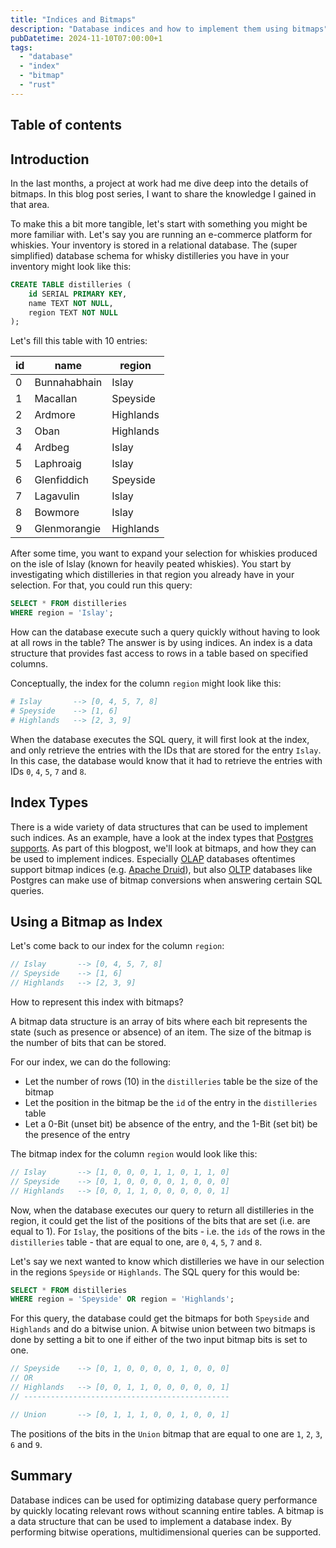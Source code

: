 ```yaml
---
title: "Indices and Bitmaps"
description: "Database indices and how to implement them using bitmaps"
pubDatetime: 2024-11-10T07:00:00+1
tags:
  - "database"
  - "index"
  - "bitmap"
  - "rust"
---
```


## Table of contents

## Introduction

In the last months, a project at work had me dive deep into the details of bitmaps. In this blog post series, I want to
share the knowledge I gained in that area.

To make this a bit more tangible, let's start with something you might be more familiar with. Let's say you are running
an e-commerce platform for whiskies. Your inventory is stored in a relational database. The (super simplified) database
schema for whisky distilleries you have in your inventory might look like this:

```sql
CREATE TABLE distilleries (
    id SERIAL PRIMARY KEY,
    name TEXT NOT NULL,
    region TEXT NOT NULL
);
```

Let's fill this table with 10 entries:

| id  | name         | region    |
| --- | ------------ | --------- |
| 0   | Bunnahabhain | Islay     |
| 1   | Macallan     | Speyside  |
| 2   | Ardmore      | Highlands |
| 3   | Oban         | Highlands |
| 4   | Ardbeg       | Islay     |
| 5   | Laphroaig    | Islay     |
| 6   | Glenfiddich  | Speyside  |
| 7   | Lagavulin    | Islay     |
| 8   | Bowmore      | Islay     |
| 9   | Glenmorangie | Highlands |

After some time, you want to expand your selection for whiskies produced on the isle of Islay (known for heavily peated
whiskies). You start by investigating which distilleries in that region you already have in your selection. For that,
you could run this query:

```sql
SELECT * FROM distilleries
WHERE region = 'Islay';
```

How can the database execute such a query quickly without having to look at all rows in the table? The answer is by
using indices. An index is a data structure that provides fast access to rows in a table based on specified columns.

Conceptually, the index for the column `region` might look like this:

```bash
# Islay       --> [0, 4, 5, 7, 8]
# Speyside    --> [1, 6]
# Highlands   --> [2, 3, 9]
```

When the database executes the SQL query, it will first look at the index, and only retrieve the entries with the IDs
that are stored for the entry `Islay`. In this case, the database would know that it had to retrieve the entries with
IDs `0`, `4`, `5`, `7` and `8`.

## Index Types

There is a wide variety of data structures that can be used to implement such indices. As an example, have a look at the
index types that [Postgres supports](https://www.postgresql.org/docs/current/indexes-types.html).
As part of this blogpost, we'll look at bitmaps, and how they can be used to implement indices.
Especially [OLAP](https://en.wikipedia.org/wiki/Online_analytical_processing)
databases oftentimes support bitmap indices (e.g. [Apache Druid](https://druid.apache.org/)), but
also [OLTP](https://en.wikipedia.org/wiki/Online_transaction_processing) databases like Postgres can make use of
bitmap conversions when answering certain SQL queries.

## Using a Bitmap as Index

Let's come back to our index for the column `region`:

```rust
// Islay       --> [0, 4, 5, 7, 8]
// Speyside    --> [1, 6]
// Highlands   --> [2, 3, 9]
```

How to represent this index with bitmaps?

A bitmap data structure is an array of bits where each bit represents the state (such as presence or absence) of an
item. The size of the bitmap is the number of bits that can be stored.

For our index, we can do the following:

- Let the number of rows (10) in the `distilleries` table be the size of the bitmap
- Let the position in the bitmap be the `id` of the entry in the `distilleries` table
- Let a 0-Bit (unset bit) be absence of the entry, and the 1-Bit (set bit) be the presence of the entry

The bitmap index for the column `region` would look like this:

```rust
// Islay       --> [1, 0, 0, 0, 1, 1, 0, 1, 1, 0]
// Speyside    --> [0, 1, 0, 0, 0, 0, 1, 0, 0, 0]
// Highlands   --> [0, 0, 1, 1, 0, 0, 0, 0, 0, 1]
```

Now, when the database executes our query to return all distilleries in the region, it could get the list of the
positions of the bits that are set (i.e. are equal to 1). For `Islay`, the positions of the bits - i.e. the `ids` of the
rows in the `distilleries` table - that are equal to one, are `0`, `4`, `5`, `7` and `8`.

Let's say we next wanted to know which distilleries we have in our selection in the regions `Speyside` or `Highlands`.
The SQL query for this would be:

```sql
SELECT * FROM distilleries
WHERE region = 'Speyside' OR region = 'Highlands';
```

For this query, the database could get the bitmaps for both `Speyside` and `Highlands` and do a bitwise union. A bitwise
union between two bitmaps is done by setting a bit to one if either of the two input bitmap bits is set to one.

```rust
// Speyside    --> [0, 1, 0, 0, 0, 0, 1, 0, 0, 0]
// OR
// Highlands   --> [0, 0, 1, 1, 0, 0, 0, 0, 0, 1]
// ----------------------------------------------

// Union       --> [0, 1, 1, 1, 0, 0, 1, 0, 0, 1]
```

The positions of the bits in the `Union` bitmap that are equal to one are `1`, `2`, `3`, `6` and `9`.

## Summary

Database indices can be used for optimizing database query performance by quickly locating relevant rows without
scanning entire tables. A bitmap is a data structure that can be used to implement a database index. By performing
bitwise operations, multidimensional queries can be supported.
